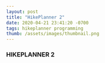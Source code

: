 ```yaml
---
layout: post
title: "HikePlanner 2"
date: 2020-04-21 23:41:20 -0700
tags: hikeplanner programming
thumb: /assets/images/thumbnail.png
---
```


### HIKEPLANNER 2
